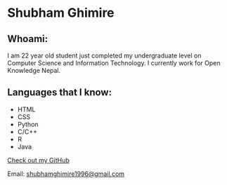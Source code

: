 # Shubham Ghimire

## Whoami:
I am 22 year old student just completed my undergraduate level on Computer Science and Information Technology. I currently work for Open Knowledge Nepal.



## Languages that I know:

- HTML
- CSS
- Python
- C/C++
- R
- Java


[Check out my GitHub](https://github.com/shubhamghimire)

Email: shubhamghimire1996@gmail.com
